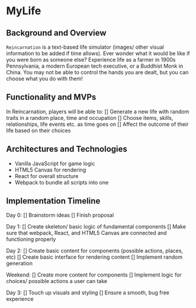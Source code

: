 # MyLife

## Background and Overview
`Reincarnation` is a text-based life simulator (images/ other visual information to be added if time allows). Ever wonder what it would be like if you were born as someone else? Experience life as a farmer in 1900s Pennsylvania, a modern European tech executive, or a Buddhist Monk in China. You may not be able to control the hands you are dealt, but you can choose what you do with them!

## Functionality and MVPs

In Reincarnation, players will be able to:
  [] Generate a new life with random traits in a random place, time and occupation
  [] Choose items, skills, relationships, life events etc. as time goes on
  [] Affect the outcome of their life based on their choices

## Architectures and Technologies

* Vanilla JavaScript for game logic
* HTML5 Canvas for rendering
* React for overall structure
* Webpack to bundle all scripts into one

## Implementation Timeline
Day 0:
  [] Brainstorm ideas
  [] Finish proposal
  
Day 1:
  [] Create skeleton/ basic logic of fundamental components
  [] Make sure that webpack, React, and HTML5 Canvas are connected and functioning properly

Day 2:
  [] Create basic content for components (possible actions, places, etc)
  [] Create basic interface for rendering content
  [] Implement random generation
  
Weekend:
  [] Create more content for components
  [] Implement logic for choices/ possible actions a user can take

Day 3:
  [] Touch up visuals and styling
  [] Ensure a smooth, bug free experience
  

